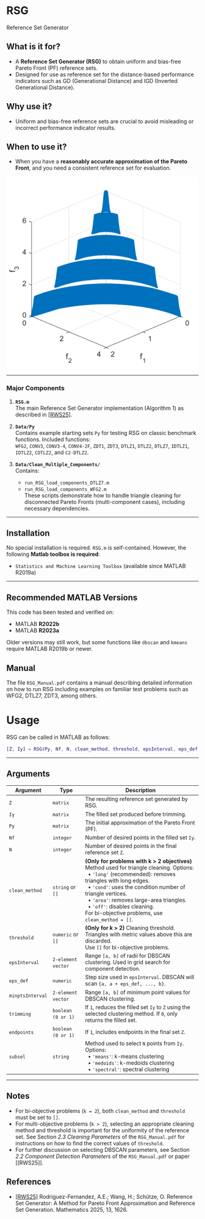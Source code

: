 # RSG
Reference Set Generator

## What is it for?
- A **Reference Set Generator (RSG)** to obtain uniform and bias-free Pareto Front (PF) reference sets.
- Designed for use as reference set for the distance-based performance indicators such as GD (Generational Distance) and IGD (Inverted Generational Distance).

## Why use it?
- Uniform and bias-free reference sets are crucial to avoid misleading or incorrect performance indicator results.

## When to use it?
- When you have a **reasonably accurate approximation of the Pareto Front**, and you need a consistent reference set for evaluation.

![Filling Example](assets/WFG2_Filling.png)

---

### Major Components

1. **`RSG.m`**  
   The main Reference Set Generator implementation (Algorithm 1) as described in [[RWS25]](https://www.mdpi.com/2227-7390/13/10/1626).

2. **`Data/Py`**  
   Contains example starting sets `Py` for testing RSG on classic benchmark functions. Included functions:  
   `WFG2`, `CONV3`, `CONV3-4`, `CONV4-2F`, `ZDT1`, `ZDT3`, `DTLZ1`, `DTLZ2`, `DTLZ7`, `IDTLZ1`, `IDTLZ2`, `CDTLZ2`, and `C2-DTLZ2`.

3. **`Data/Clean_Multiple_Components/`**  
   Contains:
   - `run_RSG_load_components_DTLZ7.m`
   - `run_RSG_load_components_WFG2.m`  
   These scripts demonstrate how to handle triangle cleaning for disconnected Pareto Fronts (multi-component cases), including necessary dependencies.

---

## Installation

No special installation is required. `RSG.m` is self-contained. However, the following **Matlab toolbox is required**:

- `Statistics and Machine Learning Toolbox` (available since MATLAB R2019a)

---

## Recommended MATLAB Versions

This code has been tested and verified on:

- MATLAB **R2022b**
- MATLAB **R2023a**

Older versions may still work, but some functions like `dbscan` and `kmeans` require MATLAB R2019b or newer.

## Manual

The file `RSG_Manual.pdf` contains a manual describing detailed information on how to run RSG including examples on familiar test problems such as WFG2, DTLZ7, ZDT3, among others. 

# Usage

RSG can be called in MATLAB as follows:

```matlab
[Z, Iy] = RSG(Py, Nf, N, clean_method, threshold, epsInterval, eps_def, minptsInterval, trimming, endpoints, subsel);
```

---

## Arguments

| Argument         | Type            | Description |
|------------------|------------------|-------------|
| `Z`              | `matrix`         | The resulting reference set generated by RSG. |
| `Iy`             | `matrix`         | The filled set produced before trimming. |
| `Py`             | `matrix`         | The initial approximation of the Pareto Front (PF). |
| `Nf`             | `integer`        | Number of desired points in the filled set `Iy`. |
| `N`              | `integer`        | Number of desired points in the final reference set `Z`. |
| `clean_method`   | `string` or `[]` | **(Only for problems with k > 2 objectives)** Method used for triangle cleaning. Options: <br> &nbsp;&nbsp;• `'long'` (recommended): removes triangles with long edges. <br> &nbsp;&nbsp;• `'cond'`: uses the condition number of triangle vertices. <br> &nbsp;&nbsp;• `'area'`: removes large-area triangles. <br> &nbsp;&nbsp;• `'off'`: disables cleaning. <br> For bi-objective problems, use `clean_method = []`. |
| `threshold`      | `numeric` or `[]`| **(Only for k > 2)** Cleaning threshold. Triangles with metric values above this are discarded. <br> Use `[]` for bi-objective problems. |
| `epsInterval`    | `2-element vector` | Range `[a, b]` of radii for DBSCAN clustering. Used in grid search for component detection. |
| `eps_def`        | `numeric`        | Step size used in `epsInterval`. DBSCAN will scan `{a, a + eps_def, ..., b}`. |
| `minptsInterval` | `2-element vector` | Range `[a, b]` of minimum point values for DBSCAN clustering. |
| `trimming`       | `boolean (0 or 1)` | If `1`, reduces the filled set `Iy` to `Z` using the selected clustering method. If `0`, only returns the filled set. |
| `endpoints`      | `boolean (0 or 1)` | If `1`, includes endpoints in the final set `Z`. |
| `subsel`         | `string`         | Method used to select `N` points from `Iy`. Options: <br> &nbsp;&nbsp;• `'means'`: k-means clustering <br> &nbsp;&nbsp;• `'medoids'`: k-medoids clustering <br> &nbsp;&nbsp;• `'spectral'`: spectral clustering |

---

## Notes

- For bi-objective problems (`k = 2`), both `clean_method` and `threshold` must be set to `[]`.
- For multi-objective problems (`k > 2`), selecting an appropriate cleaning method and threshold is important for the uniformity of the reference set. See Section *2.3 Cleaning Parameters* of the `RSG_Manual.pdf` for instructions on how to find the correct values of `threshold`.
- For further discussion on selecting DBSCAN parameters, see Section *2.2 Component Detection Parameters* of the `RSG_Manual.pdf` or paper [[RWS25]].


## References

* [[RWS25]](https://doi.org/10.3390/math13101626) Rodriguez-Fernandez, A.E.; Wang, H.; Schütze, O. Reference Set Generator: A Method for Pareto Front Approximation and Reference Set Generation. Mathematics 2025, 13, 1626.